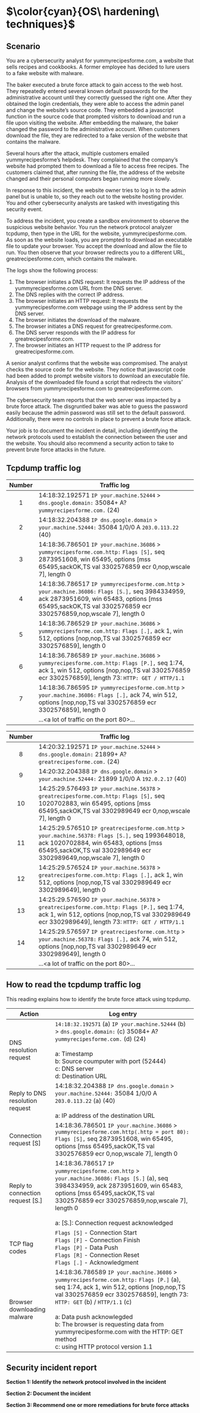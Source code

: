 # $\color{cyan}{OS\ hardening\ techniques}$

## Scenario

You are a cybersecurity analyst for yummyrecipesforme.com, a website that sells recipes and cookbooks. A former employee has decided to lure users to a fake website with malware. 

The baker executed a brute force attack to gain access to the web host. They repeatedly entered several known default passwords for the administrative account until they correctly guessed the right one. After they obtained the login credentials, they were able to access the admin panel and change the website’s source code. They embedded a javascript function in the source code that prompted visitors to download and run a file upon visiting the website. After embedding the malware, the baker changed the password to the administrative account. When customers download the file, they are redirected to a fake version of the website that contains the malware. 

Several hours after the attack, multiple customers emailed yummyrecipesforme’s helpdesk. They complained that the company’s website had prompted them to download a file to access free recipes. The customers claimed that, after running the file, the address of the website changed and their personal computers began running more slowly. 

In response to this incident, the website owner tries to log in to the admin panel but is unable to, so they reach out to the website hosting provider. You and other cybersecurity analysts are tasked with investigating this security event.

To address the incident, you create a sandbox environment to observe the suspicious website behavior. You run the network protocol analyzer tcpdump, then type in the URL for the website, yummyrecipesforme.com. As soon as the website loads, you are prompted to download an executable file to update your browser. You accept the download and allow the file to run. You then observe that your browser redirects you to a different URL, greatrecipesforme.com, which contains the malware.  

The logs show the following process:

1. The browser initiates a DNS request: It requests the IP address of the yummyrecipesforme.com URL from the DNS server.
2. The DNS replies with the correct IP address. 
3. The browser initiates an HTTP request: It requests the yummyrecipesforme.com webpage using the IP address sent by the DNS server.
4. The browser initiates the download of the malware.
5. The browser initiates a DNS request for greatrecipesforme.com.
6. The DNS server responds with the IP address for greatrecipesforme.com.
7. The browser initiates an HTTP request to the IP address for greatrecipesforme.com.

A senior analyst confirms that the website was compromised. The analyst checks the source code for the website. They notice that javascript code had been added to prompt website visitors to download an executable file. Analysis of the downloaded file found a script that redirects the visitors’ browsers from yummyrecipesforme.com to greatrecipesforme.com. 

The cybersecurity team reports that the web server was impacted by a brute force attack. The disgruntled baker was able to guess the password easily because the admin password was still set to the default password. Additionally, there were no controls in place to prevent a brute force attack. 

Your job is to document the incident in detail, including identifying the network protocols used to establish the connection between the user and the website.  You should also recommend a security action to take to prevent brute force attacks in the future.

## Tcpdump traffic log

| Number | Traffic log |
| :-----: | ----------- |
| 1 | 14:18:32.192571 ```IP your.machine.52444``` > ```dns.google.domain:``` 35084+ A? ```yummyrecipesforme.com.``` (24) |
| 2 | 14:18:32.204388 ```IP dns.google.domain``` > ```your.machine.52444:``` 35084 1/0/0 A ```203.0.113.22``` (40) |
| 3 | 14:18:36.786501 ```IP your.machine.36086``` > ```yummyrecipesforme.com.http:``` ```Flags [S],``` seq 2873951608, win 65495, options [mss 65495,sackOK,TS val 3302576859 ecr 0,nop,wscale 7], length 0 |
| 4 | 14:18:36.786517 ```IP yummyrecipesforme.com.http``` > ```your.machine.36086:``` ```Flags [S.],``` seq 3984334959, ack 2873951609, win 65483, options [mss 65495,sackOK,TS val 3302576859 ecr 3302576859,nop,wscale 7], length 0 |
| 5 | 14:18:36.786529 ```IP your.machine.36086``` > ```yummyrecipesforme.com.http:``` ```Flags [.],``` ack 1, win 512, options [nop,nop,TS val 3302576859 ecr 3302576859], length 0 |
| 6 | 14:18:36.786589 ```IP your.machine.36086``` > ```yummyrecipesforme.com.http:``` ```Flags [P.],``` seq 1:74, ack 1, win 512, options [nop,nop,TS val 3302576859 ecr 3302576859], length 73: ```HTTP: GET / HTTP/1.1``` |
| 7 | 14:18:36.786595 ```IP yummyrecipesforme.com.http``` > ```your.machine.36086:``` ```Flags [.],``` ack 74, win 512, options [nop,nop,TS val 3302576859 ecr 3302576859], length 0 |
|  | ...<a lot of traffic on the port 80>... |

| Number | Traffic log |
| :-----: | ----------- |
| 8 | 14:20:32.192571 ```IP your.machine.52444``` > ```dns.google.domain:``` 21899+ A? ```greatrecipesforme.com.``` (24) |
| 9 | 14:20:32.204388 ```IP dns.google.domain``` > ```your.machine.52444:``` 21899 1/0/0 A ```192.0.2.17```  (40) |
| 10 | 14:25:29.576493 ```IP your.machine.56378``` > ```greatrecipesforme.com.http:``` ```Flags [S],``` seq 1020702883, win 65495, options [mss 65495,sackOK,TS val 3302989649 ecr 0,nop,wscale 7], length 0 |
| 11 | 14:25:29.576510 ```IP greatrecipesforme.com.http``` > ```your.machine.56378:``` ```Flags [S.],``` seq 1993648018, ack 1020702884, win 65483, options [mss 65495,sackOK,TS val 3302989649 ecr 3302989649,nop,wscale 7], length 0 |
| 12 | 14:25:29.576524 ```IP your.machine.56378``` > ```greatrecipesforme.com.http:``` ```Flags [.],``` ack 1, win 512, options [nop,nop,TS val 3302989649 ecr 3302989649], length 0 |
| 13 | 14:25:29.576590 ```IP your.machine.56378``` > ```greatrecipesforme.com.http:``` ```Flags [P.],``` seq 1:74, ack 1, win 512, options [nop,nop,TS val 3302989649 ecr 3302989649], length 73: ```HTTP: GET / HTTP/1.1``` |
| 14 | 14:25:29.576597 ```IP greatrecipesforme.com.http``` > ```your.machine.56378:``` ```Flags [.],``` ack 74, win 512, options [nop,nop,TS val 3302989649 ecr 3302989649], length 0 |
|  | ...<a lot of traffic on the port 80>... |

## How to read the tcpdump traffic log
This reading explains how to identify the brute force attack using tcpdump.

| Action | Log entry |
| ------ | --------- |
| DNS resolution request | ```14:18:32.192571``` (a) ```IP your.machine.52444``` (b) > ```dns.google.domain:``` (c) 35084+ A? ```yummyrecipesforme.com.``` (d) (24)   <br /><br />  a: Timestamp <br /> b: Source coumputer with port (52444) <br /> c: DNS server <br /> d: Destination URL |
| Reply to DNS resolution request | 14:18:32.204388 ```IP dns.google.domain``` > ```your.machine.52444:``` 35084 1/0/0 A ```203.0.113.22``` (a) (40) <br /><br /> a: IP address of the destination URL |
| Connection request [S] | 14:18:36.786501 ```IP your.machine.36086``` > ```yummyrecipesforme.com.http(.http = port 80):``` ```Flags [S],``` seq 2873951608, win 65495, options [mss 65495,sackOK,TS val 3302576859 ecr 0,nop,wscale 7], length 0 |
| Reply to connection request [S.] | 14:18:36.786517 ```IP yummyrecipesforme.com.http``` > ```your.machine.36086:``` ```Flags [S.]``` (a), seq 3984334959, ack 2873951609, win 65483, options [mss 65495,sackOK,TS val 3302576859 ecr 3302576859,nop,wscale 7], length 0 <br /><br /> a: [S.]: Connection request acknowledged |
| TCP flag codes | ```Flags [S]``` - Connection Start <br /> ```Flags [F]``` - Connection Finish <br /> ```Flags [P]``` - Data Push <br /> ```Flags [R]``` - Connection Reset <br /> ```Flags [.]``` - Acknowledgment |
| Browser downloading malware | 14:18:36.786589 ```IP your.machine.36086``` > ```yummyrecipesforme.com.http:``` ```Flags [P.]``` (a), seq 1:74, ack 1, win 512, options [nop,nop,TS val 3302576859 ecr 3302576859], length 73: ```HTTP: GET``` (b) / ```HTTP/1.1``` (c) <br /><br /> a: Data push acknowlegded <br /> b: The browser is requesting data from yummyrecipesforme.com with the HTTP: GET method <br /> c: using HTTP protocol version 1.1 |

## Security incident report

**Section 1: Identify the network protocol involved in the incident**



**Section 2: Document the incident**



**Section 3: Recommend one or more remediations for brute force attacks**



